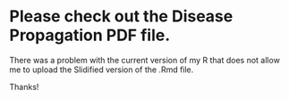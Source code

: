 # Please check out the Disease Propagation PDF file. 
There was a problem with the current version of my R that does not allow me to upload the Slidified version of the .Rmd file.

Thanks!
